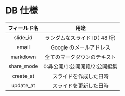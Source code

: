 # DB 仕様

| フィールド名 |              用途              |
| :----------: | :----------------------------: |
|   slide_id   | ランダムなスライド ID( 48 桁)  |
|    email     |    Google のメールアドレス     |
|   markdown   |  全てのマークダウンのテキスト  |
|  share_mode  | 0:非公開/1:公開閲覧/2:公開編集 |
|  create_at   |     スライドを作成した日時     |
|  update_at   |     スライドを更新した日時     |
